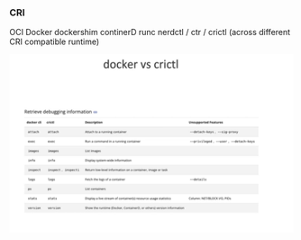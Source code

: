 ### CRI
OCI
Docker
dockershim
continerD
runc
nerdctl / ctr / crictl (across different CRI compatible runtime)

![](attachments/Pasted%20image%2020250907001622.png)